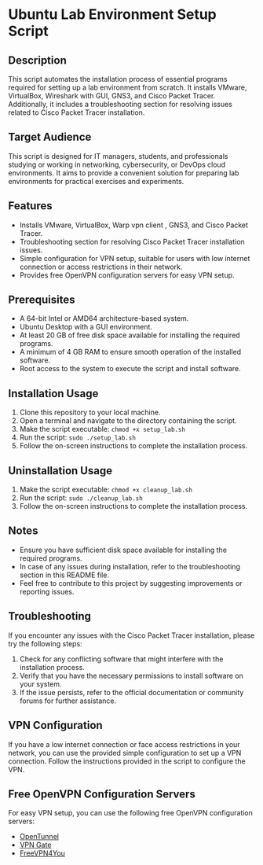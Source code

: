# Ubuntu Lab Environment Setup Script

## Description
This script automates the installation process of essential programs required for setting up a lab environment from scratch. It installs VMware, VirtualBox, Wireshark with GUI, GNS3, and Cisco Packet Tracer. Additionally, it includes a troubleshooting section for resolving issues related to Cisco Packet Tracer installation.

## Target Audience
This script is designed for IT managers, students, and professionals studying or working in networking, cybersecurity, or DevOps cloud environments. It aims to provide a convenient solution for preparing lab environments for practical exercises and experiments.

## Features
- Installs VMware, VirtualBox, Warp vpn client , GNS3, and Cisco Packet Tracer.
- Troubleshooting section for resolving Cisco Packet Tracer installation issues.
- Simple configuration for VPN setup, suitable for users with low internet connection or access restrictions in their network.
- Provides free OpenVPN configuration servers for easy VPN setup.

## Prerequisites
- A 64-bit Intel or AMD64 architecture-based system.
- Ubuntu Desktop with a GUI environment.
- At least 20 GB of free disk space available for installing the required programs.
- A minimum of 4 GB RAM to ensure smooth operation of the installed software.
- Root access to the system to execute the script and install software.

## Installation Usage
1. Clone this repository to your local machine.
2. Open a terminal and navigate to the directory containing the script.
3. Make the script executable: `chmod +x setup_lab.sh`
4. Run the script: `sudo ./setup_lab.sh`
5. Follow the on-screen instructions to complete the installation process.

## Uninstallation Usage 
1. Make the script executable: `chmod +x cleanup_lab.sh`
2. Run the script: `sudo ./cleanup_lab.sh`
3. Follow the on-screen instructions to complete the installation process.

## Notes
- Ensure you have sufficient disk space available for installing the required programs.
- In case of any issues during installation, refer to the troubleshooting section in this README file.
- Feel free to contribute to this project by suggesting improvements or reporting issues.

## Troubleshooting
If you encounter any issues with the Cisco Packet Tracer installation, please try the following steps:
1. Check for any conflicting software that might interfere with the installation process.
2. Verify that you have the necessary permissions to install software on your system.
3. If the issue persists, refer to the official documentation or community forums for further assistance.

## VPN Configuration
If you have a low internet connection or face access restrictions in your network, you can use the provided simple configuration to set up a VPN connection. Follow the instructions provided in the script to configure the VPN.

## Free OpenVPN Configuration Servers
For easy VPN setup, you can use the following free OpenVPN configuration servers:
- [OpenTunnel](https://opentunnel.net/openvpn/#gsc.tab=0)
- [VPN Gate](https://www.vpngate.net/en/)
- [FreeVPN4You](https://freevpn4you.net/)

